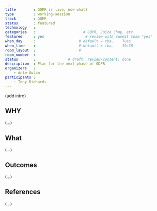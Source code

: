 ```yaml
---
title        : GDPR is live, now what?
type         : working-session
track        : GDPR
status       : featured
technology   :
categories   :                      # GDPR, Juice Shop, etc.
featured     : yes                   # review with summit team "yes"
when_day     :                    # default = tba,    Tues
when_time    :                    # default = tba,    19:30
room_layout  :                    #
room_number  :
status       :               # draft, review-content, done
description  : Plan for the next phase of GDPR
organizers   :
    - Ante Gulam
participants :
    - Tony Richards
---
```


(add intro)

## WHY

(...)

## What

(...)

## Outcomes

(...)

## References

(...)
